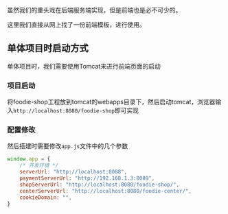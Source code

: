 虽然我们的重头戏在后端服务端实现，但是前端也是必不可少的。

这里我们直接从网上找了一份前端模板，进行使用。

## 单体项目时启动方式

单体项目时，我们需要使用Tomcat来进行前端页面的启动

### 项目启动

将foodie-shop工程放到tomcat的webapps目录下，然后启动tomcat，浏览器输入` http://localhost:8080/foodie-shop `即可实现

### 配置修改

然后搭建时需要修改`app.js`文件中的几个参数

```js
window.app = {
    /* 开发环境 */
    serverUrl: "http://localhost:8088",                                   // 接口服务接口地址
    paymentServerUrl: "http://192.168.1.3:8089",                            // 支付中心服务地址
    shopServerUrl: "http://localhost:8080/foodie-shop/",                  // 门户网站地址
    centerServerUrl: "http://localhost:8080/foodie-center/",              // 用户中心地址
    cookieDomain: "",         
}
```



